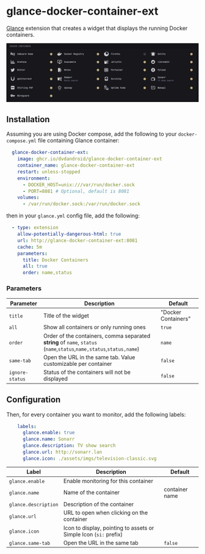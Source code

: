 glance-docker-container-ext
===

[Glance](https://github.com/glanceapp/glance) extension that creates a widget that displays the running Docker containers.

![Sample Screenshot](./assets/screen.png)

## Installation

Assuming you are using Docker compose, add the following to your `docker-compose.yml` file containing Glance container:

```yaml
  glance-docker-container-ext:
    image: ghcr.io/dvdandroid/glance-docker-container-ext
    container_name: glance-docker-container-ext
    restart: unless-stopped
    environment:
      - DOCKER_HOST=unix:///var/run/docker.sock
      - PORT=8081 # Optional, default is 8081
    volumes:
      - /var/run/docker.sock:/var/run/docker.sock
```

then in your `glance.yml` config file, add the following:

```yaml
  - type: extension
    allow-potentially-dangerous-html: true
    url: http://glance-docker-container-ext:8081
    cache: 5m
    parameters:
      title: Docker Containers
      all: true
      order: name,status
```

### Parameters

| Parameter       | Description                                                                                                              | Default             |
|-----------------|--------------------------------------------------------------------------------------------------------------------------|---------------------|
| `title`         | Title of the widget                                                                                                      | "Docker Containers" |
| `all`           | Show all containers or only running ones                                                                                 | `true`              |
| `order`         | Order of the containers, comma separated **string** of `name`, `status`<br>(`name`,`status`,`name,status`,`status,name`) | `name`              |
| `same-tab`      | Open the URL in the same tab. Value customizable per container                                                           | `false`             |
| `ignore-status` | Status of the containers will not be displayed                                                                           | `false`             |

## Configuration

Then, for every container you want to monitor, add the following labels:

```yaml
    labels:
      glance.enable: true
      glance.name: Sonarr
      glance.description: TV show search
      glance.url: http://sonarr.lan
      glance.icon: ./assets/imgs/television-classic.svg
```

| Label                | Description                                                       | Default        |
|----------------------|-------------------------------------------------------------------|----------------|
| `glance.enable`      | Enable monitoring for this container                              |                |
| `glance.name`        | Name of the container                                             | container name |
| `glance.description` | Description of the container                                      |                |
| `glance.url`         | URL to open when clicking on the container                        |                |
| `glance.icon`        | Icon to display, pointing to assets or Simple Icon (`si:` prefix) |                |
| `glance.same-tab`    | Open the URL in the same tab                                      | `false`        |

